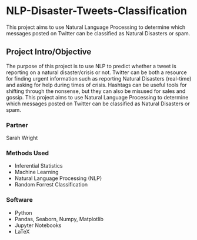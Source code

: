 # NLP-Disaster-Tweets-Classification
This project aims to use Natural Language Processing to determine which messages posted on Twitter can be classified as Natural Disasters or spam.

## Project Intro/Objective
The purpose of this project is to use NLP to predict whether a tweet is reporting on a natural disaster/crisis or not. Twitter can be both a resource for finding urgent information such as reporting Natural Disasters (real-time) and asking for help during times of crisis. Hashtags can be useful tools for shifting through the nonsense, but they can also be misused for sales and gossip. This project aims to use Natural Language Processing to determine which messages posted on Twitter can be classified as Natural Disasters or spam.

### Partner
Sarah Wright


### Methods Used
* Inferential Statistics
* Machine Learning
* Natural Language Processing (NLP)
* Random Forrest Classification

### Software 
* Python
* Pandas, Seaborn, Numpy, Matplotlib
* Jupyter Notebooks
* LaTeX


